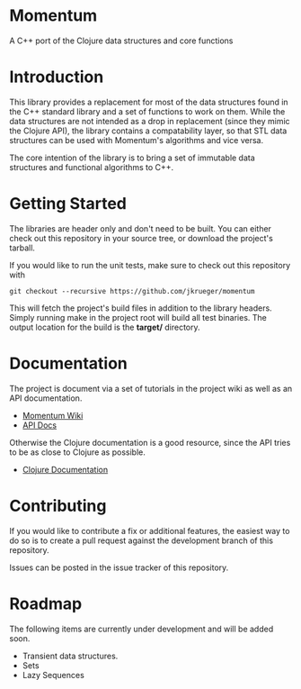 # Momentum

A C++ port of the Clojure data structures and core functions


# Introduction

This library provides a replacement for most of the data structures found in 
the C++ standard library and a set of functions to work on them. 
While the data structures are not intended as a drop in replacement 
(since they mimic the Clojure API), the library contains a compatability layer, 
so that STL data structures can be used with Momentum's algorithms and vice versa.

The core intention of the library is to bring a set of immutable data structures
and functional algorithms to C++.

# Getting Started

The libraries are header only and don't need to be built. You can either check 
out this repository in your source tree, or download the project's tarball.

If you would like to run the unit tests, make sure to check out this repository
with

    git checkout --recursive https://github.com/jkrueger/momentum

This will fetch the project's build files in addition to the library headers.
Simply running make in the project root will build all test binaries. The
output location for the build is the **target/** directory.

# Documentation

The project is document via a set of tutorials in the project wiki as well as
an API documentation.

* [Momentum Wiki](https://github.com/jkrueger/momentum/wiki)
* [API Docs](http://jkrueger.github.io/momentum)

Otherwise the Clojure documentation is a good resource, since the API tries
to be as close to Clojure as possible.

* [Clojure Documentation](http://clojure.github.io/clojure/)


# Contributing

If you would like to contribute a fix or additional features, the easiest way to 
do so is to create a pull request against the development branch of this repository.

Issues can be posted in the issue tracker of this repository.


# Roadmap

The following items are currently under development and will be added soon.

* Transient data structures.
* Sets
* Lazy Sequences

